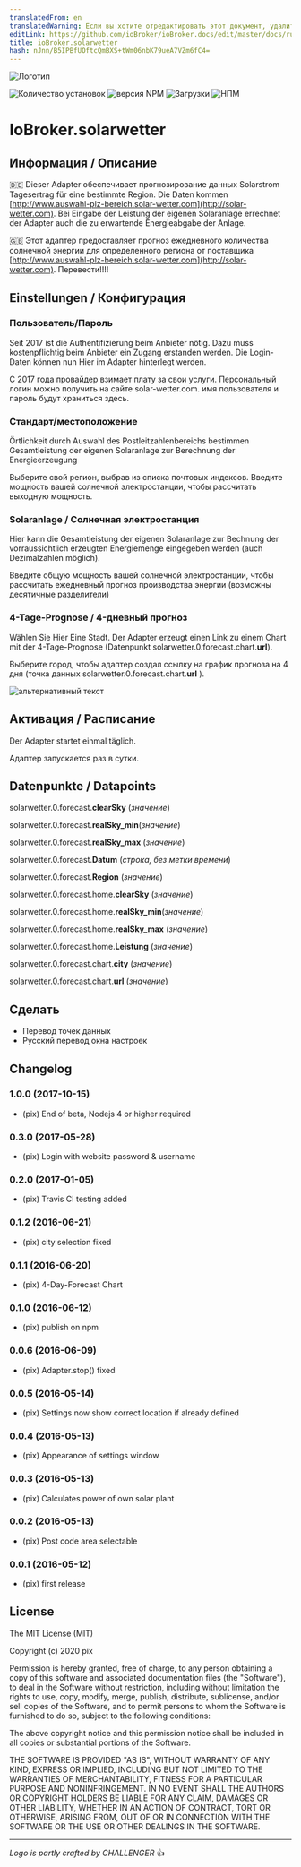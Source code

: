 ```yaml
---
translatedFrom: en
translatedWarning: Если вы хотите отредактировать этот документ, удалите поле «translationFrom», в противном случае этот документ будет снова автоматически переведен
editLink: https://github.com/ioBroker/ioBroker.docs/edit/master/docs/ru/adapterref/iobroker.solarwetter/README.md
title: ioBroker.solarwetter
hash: nJnn/B5IPBfUOftcQmBXS+tWm06nbK79ueA7VZm6fC4=
---
```

![Логотип](../../../en/adapterref/iobroker.solarwetter/admin/solarwetter.png)

![Количество установок](http://iobroker.live/badges/solarwetter-stable.svg)
![версия NPM](http://img.shields.io/npm/v/iobroker.solarwetter.svg)
![Загрузки](https://img.shields.io/npm/dm/iobroker.solarwetter.svg)
![НПМ](https://nodei.co/npm/iobroker.solarwetter.png?downloads=true)

# IoBroker.solarwetter
## Информация / Описание
:de: Dieser Adapter обеспечивает прогнозирование данных Solarstrom Tagesertrag für eine bestimmte Region. Die Daten kommen [http://www.auswahl-plz-bereich.solar-wetter.com](http://solar-wetter.com).
Bei Eingabe der Leistung der eigenen Solaranlage errechnet der Adapter auch die zu erwartende Energieabgabe der Anlage.

:uk: Этот адаптер предоставляет прогноз ежедневного количества солнечной энергии для определенного региона от поставщика [http://www.auswahl-plz-bereich.solar-wetter.com](http://solar-wetter.com).
Перевести!!!!

## Einstellungen / Конфигурация
### Пользователь/Пароль
Seit 2017 ist die Authentifizierung beim Anbieter nötig. Dazu muss kostenpflichtig beim Anbieter ein Zugang erstanden werden. Die Login-Daten können nun Hier im Adapter hinterlegt werden.

С 2017 года провайдер взимает плату за свои услуги. Персональный логин можно получить на сайте solar-wetter.com. имя пользователя и пароль будут храниться здесь.

### Стандарт/местоположение
Örtlichkeit durch Auswahl des Postleitzahlenbereichs bestimmen Gesamtleistung der eigenen Solaranlage zur Berechnung der Energieerzeugung

Выберите свой регион, выбрав из списка почтовых индексов.
Введите мощность вашей солнечной электростанции, чтобы рассчитать выходную мощность.

### Solaranlage / Солнечная электростанция
Hier kann die Gesamtleistung der eigenen Solaranlage zur Bechnung der vorraussichtlich erzeugten Energiemenge eingegeben werden (auch Dezimalzahlen möglich).

Введите общую мощность вашей солнечной электростанции, чтобы рассчитать ежедневный прогноз производства энергии (возможны десятичные разделители)

### 4-Tage-Prognose / 4-дневный прогноз
Wählen Sie Hier Eine Stadt. Der Adapter erzeugt einen Link zu einem Chart mit der 4-Tage-Prognose (Datenpunkt solarwetter.0.forecast.chart.__url__).

Выберите город, чтобы адаптер создал ссылку на график прогноза на 4 дня (точка данных solarwetter.0.forecast.chart.__url__ ).

![альтернативный текст](../../../en/adapterref/iobroker.solarwetter/img/solarwetterSettingScreenshot.jpg "Настройки снимка экрана")

## Активация / Расписание
Der Adapter startet einmal täglich.

Адаптер запускается раз в сутки.

## Datenpunkte / Datapoints
solarwetter.0.forecast.__clearSky__ (*значение*)

solarwetter.0.forecast.__realSky_min__(*значение*)

solarwetter.0.forecast.__realSky_max__ (*значение*)

solarwetter.0.forecast.__Datum__ (*строка, без метки времени*)

solarwetter.0.forecast.__Region__ (*значение*)

solarwetter.0.forecast.home.__clearSky__ (*значение*)

solarwetter.0.forecast.home.__realSky_min__(*значение*)

solarwetter.0.forecast.home.__realSky_max__ (*значение*)

solarwetter.0.forecast.home.__Leistung__ (*значение*)

solarwetter.0.forecast.chart.__city__ (*значение*)

solarwetter.0.forecast.chart.__url__ (*значение*)

## Сделать
* Перевод точек данных
* Русский перевод окна настроек

## Changelog
### 1.0.0 (2017-10-15)
* (pix) End of beta, Nodejs 4 or higher required

### 0.3.0 (2017-05-28)
* (pix) Login with website password & username  

### 0.2.0 (2017-01-05)
* (pix) Travis CI testing added

### 0.1.2 (2016-06-21)
* (pix) city selection fixed

### 0.1.1 (2016-06-20)
* (pix) 4-Day-Forecast Chart

### 0.1.0 (2016-06-12)
* (pix) publish on npm

### 0.0.6 (2016-06-09)
* (pix) Adapter.stop() fixed

### 0.0.5 (2016-05-14)
* (pix) Settings now show correct location if already defined

### 0.0.4 (2016-05-13)
* (pix) Appearance of settings window

### 0.0.3 (2016-05-13)
* (pix) Calculates power of own solar plant

### 0.0.2 (2016-05-13)
* (pix) Post code area selectable

### 0.0.1 (2016-05-12)
* (pix) first release

## License

The MIT License (MIT)

Copyright (c) 2020 pix

Permission is hereby granted, free of charge, to any person obtaining a copy
of this software and associated documentation files (the "Software"), to deal
in the Software without restriction, including without limitation the rights
to use, copy, modify, merge, publish, distribute, sublicense, and/or sell
copies of the Software, and to permit persons to whom the Software is
furnished to do so, subject to the following conditions:

The above copyright notice and this permission notice shall be included in all
copies or substantial portions of the Software.

THE SOFTWARE IS PROVIDED "AS IS", WITHOUT WARRANTY OF ANY KIND, EXPRESS OR
IMPLIED, INCLUDING BUT NOT LIMITED TO THE WARRANTIES OF MERCHANTABILITY,
FITNESS FOR A PARTICULAR PURPOSE AND NONINFRINGEMENT. IN NO EVENT SHALL THE
AUTHORS OR COPYRIGHT HOLDERS BE LIABLE FOR ANY CLAIM, DAMAGES OR OTHER
LIABILITY, WHETHER IN AN ACTION OF CONTRACT, TORT OR OTHERWISE, ARISING FROM,
OUT OF OR IN CONNECTION WITH THE SOFTWARE OR THE USE OR OTHER DEALINGS IN THE
SOFTWARE.

---
*Logo is partly crafted by CHALLENGER* :+1: